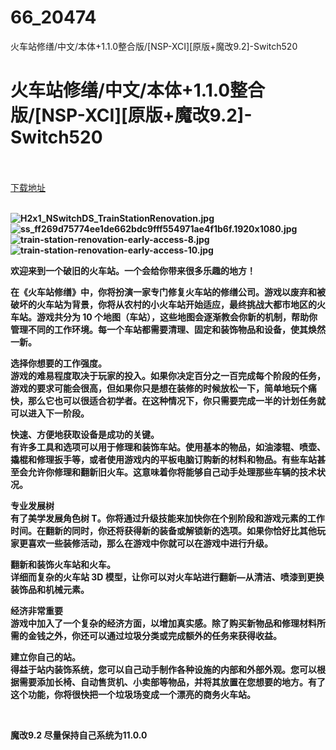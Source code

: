 # 66_20474
火车站修缮/中文/本体+1.1.0整合版/[NSP-XCI][原版+魔改9.2]-Switch520
# 火车站修缮/中文/本体+1.1.0整合版/[NSP-XCI][原版+魔改9.2]-Switch520
 <br/></br>
[下载地址](https://www.switch520.cc/article/20474 "下载地址")
<br/></br>

<p><strong><img title="H2x1_NSwitchDS_TrainStationRenovation.jpg" src="https://www.switch520.cc/muke_img/2021_07_23_173f24710fd47.jpg" alt="H2x1_NSwitchDS_TrainStationRenovation.jpg"></strong><br>
<strong><img title="ss_ff269d75774ee1de662bdc9fff554971ae4f1b6f.1920x1080.jpg" src="https://www.switch520.cc/muke_img/2021_07_23_f63978c82c516.jpg" alt="ss_ff269d75774ee1de662bdc9fff554971ae4f1b6f.1920x1080.jpg"></strong><br>
<strong><img title="train-station-renovation-early-access-8.jpg" src="https://www.switch520.cc/muke_img/2021_07_23_5005486c60860.jpg" alt="train-station-renovation-early-access-8.jpg"></strong><br>
<strong><img title="train-station-renovation-early-access-10.jpg" src="https://www.switch520.cc/muke_img/2021_07_23_2a8c004a05d31.jpg" alt="train-station-renovation-early-access-10.jpg">&nbsp;</strong></p>
<p><strong>欢迎来到一个破旧的火车站。一个会给你带来很多乐趣的地方！</strong></p>
<p><strong>在《火车站修缮》中，你将扮演一家专门修复火车站的修缮公司。游戏以废弃和被破坏的火车站为背景，你将从农村的小火车站开始适应，最终挑战大都市地区的火车站。游戏共分为 10 个地图（车站），这些地图会逐渐教会你新的机制，帮助你管理不同的工作环境。每一个车站都需要清理、固定和装饰物品和设备，使其焕然一新。</strong></p>
<p><strong>选择你想要的工作强度。</strong><br>
<strong>游戏的难易程度取决于玩家的投入。如果你决定百分之一百完成每个阶段的任务，游戏的要求可能会很高，但如果你只是想在装修的时候放松一下，简单地玩个痛快，那么它也可以很适合初学者。在这种情况下，你只需要完成一半的<span class="initHidden">计划任务就可以进入下一阶段。</span></strong></p>
<p><strong>快速、方便地获取设备是成功的关键。</strong><br>
<strong>有许多工具和选项可以用于修理和装饰车站。使用基本的物品，如油漆辊、喷壶、撬棍和修理扳手等，或者使用游戏内的平板电脑订购新的材料和物品。有些车站甚至会允许你修理和翻新旧火车。这意味着你将能够自己动手处理那些车辆的技术状况。</strong></p>
<p><strong>专业发展树</strong><br>
<strong>有了美学发展角色树 T。你将通过升级技能来加快你在个别阶段和游戏元素的工作时间。在翻新的同时，你还将获得新的装备或解锁新的选项。如果你恰好比其他玩家更喜欢一些装修活动，那么在游戏中你就可以在游戏中进行升级。</strong></p>
<p><strong>翻新和装饰火车站和火车。</strong><br>
<strong>详细而复杂的火车站 3D 模型，让你可以对火车站进行翻新—从清洁、喷漆到更换装饰品和机械元素。</strong></p>
<p><strong>经济非常重要</strong><br>
<strong>游戏中加入了一个复杂的经济方面，以增加真实感。除了购买新物品和修理材料所需的金钱之外，你还可以通过垃圾分类或完成额外的任务来获得收益。</strong></p>
<p><strong>建立你自己的站。</strong><br>
<strong>得益于站内装饰系统，您可以自己动手制作各种设施的内部和外部外观。您可以根据需要添加长椅、自动售货机、小卖部等物品，并将其放置在您想要的地方。有了这个功能，你将很快把一个垃圾场变成一个漂亮的商务火车站。</strong></p>
<p>&nbsp;</p>
<p><strong>魔改9.2 尽量保持自己系统为11.0.0</strong></p>

